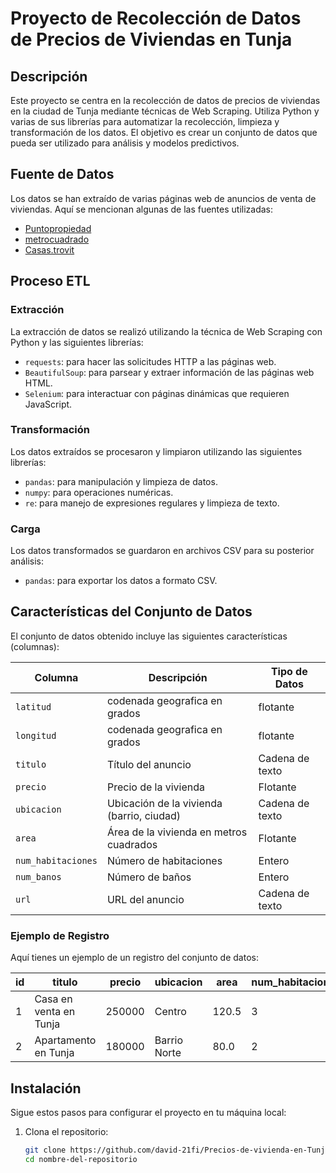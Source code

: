 # Proyecto de Recolección de Datos de Precios de Viviendas en Tunja

## Descripción
Este proyecto se centra en la recolección de datos de precios de viviendas en la ciudad de Tunja mediante técnicas de Web Scraping. Utiliza Python y varias de sus librerías para automatizar la recolección, limpieza y transformación de los datos. El objetivo es crear un conjunto de datos que pueda ser utilizado para análisis y modelos predictivos.


## Fuente de Datos
Los datos se han extraído de varias páginas web de anuncios de venta de viviendas. Aquí se mencionan algunas de las fuentes utilizadas:
- [Puntopropiedad](https://www.puntopropiedad.com)
- [metrocuadrado](https://www.metrocuadrado.com)
- [Casas.trovit](https://casas.trovit.com.co/)

## Proceso ETL
### Extracción
La extracción de datos se realizó utilizando la técnica de Web Scraping con Python y las siguientes librerías:
- `requests`: para hacer las solicitudes HTTP a las páginas web.
- `BeautifulSoup`: para parsear y extraer información de las páginas web HTML.
- `Selenium`: para interactuar con páginas dinámicas que requieren JavaScript.

### Transformación
Los datos extraídos se procesaron y limpiaron utilizando las siguientes librerías:
- `pandas`: para manipulación y limpieza de datos.
- `numpy`: para operaciones numéricas.
- `re`: para manejo de expresiones regulares y limpieza de texto.

### Carga
Los datos transformados se guardaron en archivos CSV para su posterior análisis:
- `pandas`: para exportar los datos a formato CSV.
## Características del Conjunto de Datos
El conjunto de datos obtenido incluye las siguientes características (columnas):

| Columna            | Descripción                                              | Tipo de Datos |
|--------------------|----------------------------------------------------------|---------------|
| `latitud`          | codenada geografica en grados                            | flotante      |
| `longitud`          | codenada geografica en grados                           | flotante      |
| `titulo`           | Título del anuncio                                       | Cadena de texto|
| `precio`           | Precio de la vivienda                                    | Flotante      |
| `ubicacion`        | Ubicación de la vivienda (barrio, ciudad)                | Cadena de texto|
| `area`             | Área de la vivienda en metros cuadrados                  | Flotante      |
| `num_habitaciones` | Número de habitaciones                                   | Entero        |
| `num_banos`        | Número de baños                                          | Entero        |
| `url`              | URL del anuncio                                          | Cadena de texto|

### Ejemplo de Registro
Aquí tienes un ejemplo de un registro del conjunto de datos:

| id  | titulo                       | precio | ubicacion          | area  | num_habitaciones | num_banos | latitud   | longitud   | url                          |
|-----|------------------------------|--------|--------------------|-------|------------------|-----------|-----------|------------|------------------------------|
| 1   | Casa en venta en Tunja       | 250000 | Centro             | 120.5 | 3                | 2         | 5.5444    | -73.3579   | [Ver Anuncio](https://...)    |
| 2   | Apartamento en Tunja         | 180000 | Barrio Norte       | 80.0  | 2                | 1         |  5.5476   | -73.3528   | [Ver Anuncio](https://...)    |

## Instalación
Sigue estos pasos para configurar el proyecto en tu máquina local:

1. Clona el repositorio:
   ```bash
   git clone https://github.com/david-21fi/Precios-de-vivienda-en-Tunja.git
   cd nombre-del-repositorio
